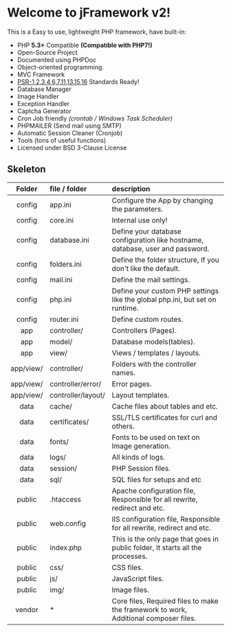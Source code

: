 # Welcome to jFramework v2!

This is a Easy to use, lightweight PHP framework, have built-in:

* PHP **5.3+** Compatible **(Compatible with PHP7!)**
* Open-Source Project
* Documented using PHPDoc
* Object-oriented programming.
* MVC Framework
* [PSR-1,2,3,4,6,7,11,13,15,16][] Standards Ready!
* Database Manager
* Image Handler
* Exception Handler
* Captcha Generator
* Cron Job friendly _(crontab / Windows Task Scheduler)_
* PHPMAILER (Send mail using SMTP)
* Automatic Session Cleaner (Cronjob)
* Tools (tons of useful functions)
* Licensed under BSD 3-Clause License

[PSR-1,2,3,4,6,7,11,13,15,16]: <http://www.php-fig.org/psr/>

Skeleton
---
  | Folder    | file / folder      | description                                                                          |
  | :---:     |     :---           | :---                                                                                 |
  | config    | app.ini            | Configure the App by changing the parameters.                                        |
  | config    | core.ini           | Internal use only!                                                                   |
  | config    | database.ini       | Define your database configuration like hostname, database, user and password.       | 
  | config    | folders.ini        | Define the folder structure, If you don't like the default.                          |
  | config    | mail.ini           | Define the mail settings.                                                            |
  | config    | php.ini            | Define your custom PHP settings like the global php.ini, but set on runtime.         |
  | config    | router.ini         | Define custom routes.                                                                |
  | app       | controller/        | Controllers (Pages).                                                                 |
  | app       | model/             | Database models(tables).                                                             |
  | app       | view/              | Views / templates / layouts.                                                         |
  | app/view/ | controller/        | Folders with the controller names.                                                   |
  | app/view/ | controller/error/  | Error pages.                                                                         |
  | app/view/ | controller/layout/ | Layout templates.                                                                    |
  | data      | cache/             | Cache files about tables and etc.                                                    |
  | data      | certificates/      | SSL/TLS certificates for curl and others.                                            |
  | data      | fonts/             | Fonts to be used on text on Image generation.                                        |
  | data      | logs/              | All kinds of logs.                                                                   |
  | data      | session/           | PHP Session files.                                                                   |
  | data      | sql/               | SQL files for setups and etc                                                         |
  | public    | .htaccess          | Apache configuration file, Responsible for all rewrite, redirect and etc.            |
  | public    | web.config         | IIS configuration file, Responsible for all rewrite, redirect and etc.               |
  | public    | index.php          | This is the only page that goes in public folder, It starts all the processes.       |
  | public    | css/               | CSS files.                                                                           |
  | public    | js/                | JavaScript files.                                                                    |
  | public    | img/               | Image files.                                                                         |
  | vendor    | *                  | Core files, Required files to make the framework to work, Additional composer files. |
